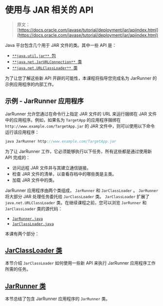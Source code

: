 # 使用与 JAR 相关的 API

> 原文： [https://docs.oracle.com/javase/tutorial/deployment/jar/apiindex.html](https://docs.oracle.com/javase/tutorial/deployment/jar/apiindex.html)

Java 平台包含几个用于 JAR 文件的类。其中一些 API 是：

*   [`**java.util.jar** `包](https://docs.oracle.com/javase/8/docs/api/java/util/jar/package-summary.html)
*   [`**java.net.JarURLConnection** `类](https://docs.oracle.com/javase/8/docs/api/java/net/JarURLConnection.html)
*   [`**java.net.URLClassLoader** `类](https://docs.oracle.com/javase/8/docs/api/java/net/URLClassLoader.html)

为了让您了解这些新 API 开辟的可能性，本课程将指导您完成名为 JarRunner 的示例应用程序的内部工作。

## 示例 - JarRunner 应用程序

JarRunner 允许您通过在命令行上指定 JAR 文件的 URL 来运行捆绑在 JAR 文件中的应用程序。例如，如果名为 `TargetApp` 的应用程序捆绑在 `http://www.example.com/TargetApp.jar` 的 JAR 文件中，则可以使用以下命令运行该应用程序：

```java
java JarRunner http://www.example.com/TargetApp.jar

```

为了让 JarRunner 工作，它必须能够执行以下任务，所有这些都是通过使用新 API 完成的：

*   访问远程 JAR 文件并与其建立通信链接。
*   检查 JAR 文件的清单，以查看存档中的哪些类是主类。
*   加载 JAR 文件中的类。

JarRunner 应用程序由两个类组成， `JarRunner` 和 `JarClassLoader` 。 `JarRunner` 将大部分 JAR 处理任务委托给 `JarClassLoader` 类。 `JarClassLoader` 扩展了 `java.net.URLClassLoader` 类。在继续课程之前，您可以浏览 `JarRunner` 和 `JarClassLoader` 类的源代码：

*   [`JarRunner.java`](examples/JarRunner.java)
*   [`JarClassLoader.java`](examples/JarClassLoader.java)

本课有两个部分：

## [JarClassLoader 类](jarclassloader.html)

本节介绍 `JarClassLoader` 如何使用一些新 API 来执行 JarRunner 应用程序工作所需的任务。

## [JarRunner 类](jarrunner.html)

本节总结了包含 JarRunner 应用程序的 `JarRunner` 类。